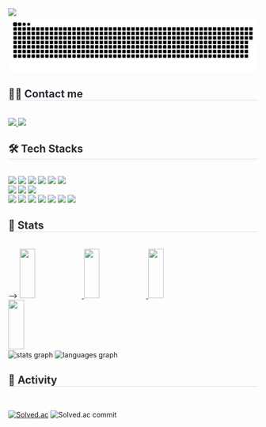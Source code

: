 
<img src="https://capsule-render.vercel.app/api?type=waving&color=random&height=200&text=consoli.log();&animation=&fontColor=ffffff&fontSize=50&&fontAlign=80&fontAlignY=35" />
<!-- <img src="https://capsule-render.vercel.app/api?type=waving&color=0:8420fe,100:f877ab&height=240&text=consoli.log();&animation=&fontColor=ffffff&fontSize=50" />   -->

<img src="https://github.com/consoli-log/consoli-log/blob/output/github-contribution-grid-snake.svg"/>

<div style="text-align: left;">
    <h2 style="border-bottom: 1px solid #d8dee4; color: #282d33;"> 🧑‍💻 Contact me </h2> <br> 
    <div style="text-align: left;"> 
        <a href=https://consoli-log.tistory.com/> <img src="https://img.shields.io/badge/Tistory-000000?style=for-the-badge&logo=Tistory&logoColor=white&link=https://consoli-log.tistory.com/"> </a>
        <a href=mailto:comsoli.log@gmail.com> <img src="https://img.shields.io/badge/Gmail-EA4335?style=for-the-badge&logo=Gmail&logoColor=white&link=mailto:comsoli.log@gmail.com"> </a>
    </div>  
</div>

<div style="text-align: left;">
    <h2 style="border-bottom: 1px solid #d8dee4; color: #282d33;"> 🛠️ Tech Stacks </h2> <br> 
    <div style="margin: ; text-align: left;" "text-align: left;"> 
        <img src="https://img.shields.io/badge/Java-007396?style=for-the-badge&logo=Java&logoColor=white">
        <img src="https://img.shields.io/badge/Spring-6DB33F?style=for-the-badge&logo=Spring&logoColor=white">
        <img src="https://img.shields.io/badge/Spring Boot-6DB33F?style=for-the-badge&logo=Spring Boot&logoColor=white">
        <img src="https://img.shields.io/badge/Javascript-F7DF1E?style=for-the-badge&logo=Javascript&logoColor=white"> 
        <img src="https://img.shields.io/badge/Typescript-3178C6?style=for-the-badge&logo=Typescript&logoColor=white"> 
        <img src="https://img.shields.io/badge/AngularJS-E23237?style=for-the-badge&logo=AngularJS&logoColor=white">
        <br/>
        <img src="https://img.shields.io/badge/MSSQL-666666?style=for-the-badge&logo=MSSQL&logoColor=white">
        <img src="https://img.shields.io/badge/Oracle-F80000?style=for-the-badge&logo=Oracle&logoColor=white">  
        <img src="https://img.shields.io/badge/MySQL-4479A1?style=for-the-badge&logo=MySQL&logoColor=white">
        <br/>
        <img src="https://img.shields.io/badge/Git-F05032?style=for-the-badge&logo=Git&logoColor=white">
        <img src="https://img.shields.io/badge/Github-181717?style=for-the-badge&logo=Github&logoColor=white">
        <img src="https://img.shields.io/badge/IntellijIdea-221E68?style=for-the-badge&logo=IntellijIdea&logoColor=white">
        <img src="https://img.shields.io/badge/vscode-2F80ED?style=for-the-badge&logo=vscode&logoColor=white">
        <img src="https://img.shields.io/badge/Notion-000000?style=for-the-badge&logo=Notion&logoColor=white">
        <img src="https://img.shields.io/badge/Discord-5865F2?style=for-the-badge&logo=Discord&logoColor=white">
        <img src="https://img.shields.io/badge/Figma-F24E1E?style=for-the-badge&logo=Figma&logoColor=white">
        <br/>
    </div>
</div>

<div style="text-align: left;">
    <h2 style="border-bottom: 1px solid #d8dee4; color: #282d33;"> 🏅 Stats </h2> <br> 
<!--     <a href="https://github.com/devxb/gitanimals">
        <img src="https://render.gitanimals.org/farms/consoli-log"/>
<!--         <img src="https://render.gitanimals.org/lines/consoli-log" width="1000" height="120"/> -->
    </a> -->
    <a href="https://github.com/devxb/gitanimals">
        <img src="https://render.gitanimals.org/lines/consoli-log?pet-id=1" width="25%" height="100"/>
        <img src="https://render.gitanimals.org/lines/consoli-log?pet-id=2" width="25%" height="100"/>
        <img src="https://render.gitanimals.org/lines/consoli-log?pet-id=3" width="25%" height="100"/>
        <img src="https://render.gitanimals.org/lines/consoli-log?pet-id=4" width="25%" height="100"/>
    </a>
    <div align="left">
        <img src="https://github-readme-stats.vercel.app/api?username=consoli-log&hide_title=false&hide_rank=false&show_icons=true&include_all_commits=true&count_private=true&disable_animations=false&theme=buefy&locale=en&hide_border=false" height="150" alt="stats graph"  />
        <img src="https://github-readme-stats.vercel.app/api/top-langs?username=consoli-log&locale=en&hide_title=false&layout=compact&card_width=320&langs_count=5&theme=buefy&hide_border=false" height="150" alt="languages graph"  />
    </div>
</div>


<div style="text-align: left;">
    <h2 style="border-bottom: 1px solid #d8dee4; color: #282d33;"> 🎈 Activity </h2> <br> 
</div>

[![Solved.ac](http://mazassumnida.wtf/api/v2/generate_badge?boj=eumsoli)](https://solved.ac/eumsoli)
![Solved.ac commit](http://mazandi.herokuapp.com/api?handle=eumsoli&theme=cold)


<!-- [![solved.ac](https://solvedac.junah.dev/v1/generate_badge?handle=eumsoli)](http://solved.ac/profile/eumsoli/arena) -->
<!-- ![Solved.ac commit](http://mazandi.herokuapp.com/api?handle=eumsoli&theme=warm) -->





